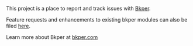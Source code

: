 This project is a place to report and track issues with [Bkper](https://bkper.com "bkper.com").

Feature requests and enhancements to existing bkper modules can also be filed [here](https://github.com/bkper/bkper-issues/issues "Bkper Issues").

Learn more about Bkper at  [bkper.com](https://bkper.com "About bkper")
